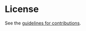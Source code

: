 # License

See the
[guidelines for contributions](https://github.com/martinthomson/potato/blob//CONTRIBUTING.md).
